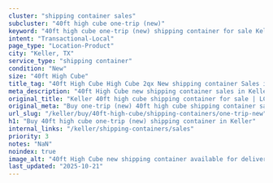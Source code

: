 ```yaml
---
cluster: "shipping container sales"
subcluster: "40ft high cube one-trip (new)"
keyword: "40ft high cube one-trip (new) shipping container for sale Keller, TX"
intent: "Transactional-Local"
page_type: "Location-Product"
city: "Keller, TX"
service_type: "shipping container"
condition: "New"
size: "40ft High Cube"
title_tag: "40ft High Cube High Cube 2qx New shipping container Sales in Keller | LC Container"
meta_description: "40ft High Cube new shipping container sales in Keller. High cube containers with extra height. Fast delivery, competitive pricing. Serving shipping containers area. Quote ID: 7M1. Call (214) 524-4168 for your free quote today."
original_title: "Keller 40ft high cube shipping container for sale | LC"
original_meta: "Buy one-trip (new) 40ft high cube shipping container sale with local delivery in Keller, TX. LC Container — local Since 2003. Request a fast quote today."
url_slug: "/keller/buy/40ft-high-cube/shipping-containers/one-trip-new"
h1: "Buy 40ft high cube one-trip (new) shipping container in Keller"
internal_links: "/keller/shipping-containers/sales"
priority: 3
notes: "NaN"
noindex: true
image_alt: "40ft High Cube new shipping container available for delivery in Keller"
last_updated: "2025-10-21"
---
```


<!-- TODO: Add unique city/inventory copy, images, and internal links here. -->
